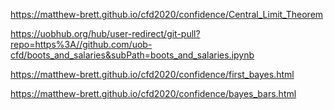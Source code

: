 <https://matthew-brett.github.io/cfd2020/confidence/Central_Limit_Theorem>

<https://uobhub.org/hub/user-redirect/git-pull?repo=https%3A//github.com/uob-cfd/boots_and_salaries&subPath=boots_and_salaries.ipynb>

<https://matthew-brett.github.io/cfd2020/confidence/first_bayes.html>

<https://matthew-brett.github.io/cfd2020/confidence/bayes_bars.html>

 
